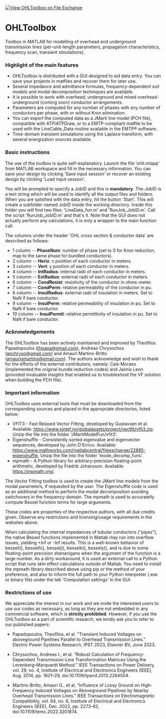 [![View OHLToolbox on File Exchange](https://www.mathworks.com/matlabcentral/images/matlab-file-exchange.svg)](https://www.mathworks.com/matlabcentral/fileexchange/130914-ohltoolbox)

# OHLToolbox

Toolbox in MATLAB for modelling of overhead and underground transmission lines (per-unit-length parameters, propagation characteristics, frequency scan, transient simulations).

### Highlight of the main features

- OHLToolbox is distributed with a GUI designed to aid data entry. You can save your projects in matfiles and recover them for later use.
- Several impedance and admittance formulas, frequency-dependent soil models and modal decomposition techniques are available.
- It is possible to work with overhead, underground and mixed overhead-underground (coming soon) conductor arrangements.
- Parameters are computed for any number of phases with any number of conductors per phase, with or without Kron elimination. 
- You can export the computed data as a JMarti line model (PCH file), compatible with ATP/ATPDraw, or to a EMTP-compliant matfile to be used with the LineCable_Data routine available in the EMTP® software.
- Time-domain transient simulations using the Laplace transform, with several energization sources available.

### Basic instructions

The use of the toolbox is quite self-explanatory. Launch the file 'ohlt.mlapp' from MATLAB workspace and fill in the necessary information. You can save your design by clicking 'Save input session' or recover an existing design by clicking 'Load input session'. 

You will be prompted to specify a JobID and this is **mandatory**. The JobID is a text string which will be used to identify all the output files and folders. When you are satisfied with the data entry, hit the button 'Start'. This will create a subfolder named JobID inside the working directory. Inside this folder you will find two files: 'LineData_fun.m' and 'RunJob_JobID.m'. Call the script 'RunJob_JobID.m' and that's it. Note that the GUI does not actually perform any calculations, it is only a wrapper to the main function call.

The columns under the header 'OHL cross section & conductor data' are described as follows:

- 1 column -- **PhaseNum**: number of phase (set to 0 for Kron reduction, map to the same phase for bundled conductors).
- 2 column -- **Horiz**: x position of each conductor in meters.
- 3 column -- **Vert**: y position of each conductor in meters.
- 4 column -- **IntRadius**: internal radii of each conductor in meters.
- 5 column -- **ExtRadius**: external radii of each conductor in meters.
- 6 column -- **CondResist**: resistivity of the conductor in ohms-meter.
- 7 column -- **CondPerm**: relative permeability of the conductor in pu.
- 8 column -- **InsulRadius**: external radii of insulation in meters. Set to NaN if bare conductor.
- 9 column -- **InsulPerm**: relative permeability of insulation in pu. Set to NaN if bare conductor.
- 10 column -- **InsulPermit**: relative permittivity of insulation in pu. Set to NaN if bare conductor.

### Acknowledgements

The OHLToolbox has been actively maintained and improved by Theofilos Papadopoulos (thpapa@gmail.com), Andreas Chrysochos (anchryso@gmail.com) and Amauri Martins-Britto (amaurigmartins@gmail.com). The authors acknowledge and wish to thank for the efforts of the external contributors, namely: Caio Moraes (implemented the original bundle reduction codes) and Jaimis Leon (provided invaluable insights that enabled us to troubleshoot the VF solution when building the PCH file).

### Important information

OHLToolbox uses external tools that must be downloaded from the corresponding sources and placed in the appropriate directories, listed below:

- VFIT3 - Fast Relaxed Vector Fitting, developed by Gustavsen et al. Available: https://www.sintef.no/globalassets/project/vectfit/vfit3.zip. Unzip the file into the folder 'JMartiModelFun/vfit3'.
- Eigenshuffle - Consistently sorted eigenvalue and eigenvector sequences, developed by John D'Errico. Available: https://www.mathworks.com/matlabcentral/fileexchange/22885-eigenshuffle. Unzip the file into the folder 'mode_decomp_funs'.
- mpmath - A Python library for arbitrary-precision floating-point arithmetic, developed by Fredrik Johansson. Available: https://mpmath.org/.

The Vector Fitting toolbox is used to create the JMarti line models from the modal parameters, if requested by the user. The Eigenshuffle code is used as an additional method to perform the modal decomposition avoiding switchovers in the frequency-domain. The mpmath is used to accuratelly compute Bessel function terms for large arguments.

These codes are properties of the respective authors, with all due credits given. Observe any restrictions and licensing/usage requirements in the websites above.

When calculating the internal impedances of tubular conductors ("pipes"), the native Bessel functions implemented in Matlab may run into overflow issues, yielding +Inf or -Inf results. This is a well-known behavior of besseli(), besselh(), besselj(), besselk(), bessely(), and is due to some floating-point precision shenanigans when the argument of the function is a large number. As a dirty workaround, it is used an external call to a Python script that runs skin effect calculations outside of Matlab. You need to install the mpmath library described above using pip or the method of your preference, and also to inform the full path to your Python interpreter (.exe or binary file) under the tab 'Computation settings' in the GUI.

### Restrictions of use

We appreciate the interest in our work and we invite the interested users to use our codes as necessary, as long as they are not embedded in any commercial software, which is **strictly prohibited**. However, if you use the OHLToolbox as a part of scientific research, we kindly ask you to refer to our published papers:

- Papadopoulos, Theofilos, et al. "Transient Induced Voltages on aboveground Pipelines Parallel to Overhead Transmission Lines." Electric Power Systems Research, IPST 2023, Elsevier BV, June 2023.

- Chrysochos, Andreas I., et al. “Robust Calculation of Frequency-Dependent Transmission-Line Transformation Matrices Using the Levenberg–Marquardt Method.” IEEE Transactions on Power Delivery, vol. 29, no. 4, Institute of Electrical and Electronics Engineers (IEEE), Aug. 2014, pp. 1621–29, doi:10.1109/tpwrd.2013.2284504.

- Martins-Britto, Amauri G., et al. “Influence of Lossy Ground on High-Frequency Induced Voltages on Aboveground Pipelines by Nearby Overhead Transmission Lines.” IEEE Transactions on Electromagnetic Compatibility, vol. 64, no. 6, Institute of Electrical and Electronics Engineers (IEEE), Dec. 2022, pp. 2273–82, doi:10.1109/temc.2022.3201874.
